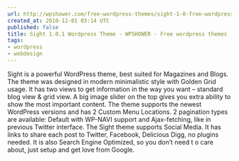 ```yaml
---
url: http://wpshower.com/free-wordpress-themes/sight-1-0-free-wordpress-theme/#
created_at: 2010-12-01 03:14 UTC
published: false
title: Sight 1.0.1 Wordpress Theme - WPSHOWER - Free wordpress themes
tags:
- wordpress
- webdesign
---
```


Sight is a powerful WordPress theme, best suited for Magazines and Blogs. The theme was designed in modern minimalistic style with Golden Grid usage. It has two views to get information in the way you want – standard blog view & grid view. A big image slider on the top gives you extra ability to show the most important content. The theme supports the newest WordPress versions and has 2 Custom Menu Locations. 2 pagination types are available: Default with WP-NAVI support and Ajax-fetching, like in previous Twitter interface. The Sight theme supports Social Media. It has links to share each post to Twitter, Facebook, Delicious Digg, no plugins needed. It is also Search Engine Optimized, so you don’t need t o care about, just setup and get love from Google.

